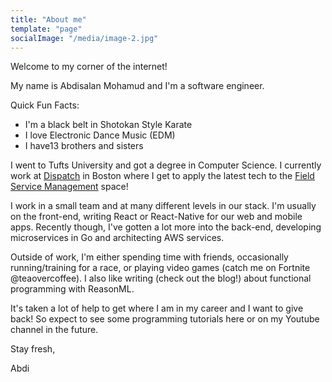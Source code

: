 ```yaml
---
title: "About me"
template: "page"
socialImage: "/media/image-2.jpg"
---
```


Welcome to my corner of the internet!

My name is Abdisalan Mohamud and I'm a software engineer.

Quick Fun Facts:
- I'm a black belt in Shotokan Style Karate
- I love Electronic Dance Music (EDM)
- I have13 brothers and sisters

I went to Tufts University and got a degree in Computer Science. I currently work at [Dispatch](https://www.dispatch.me/) in Boston where I get to apply the latest tech to the [Field Service Management](https://en.wikipedia.org/wiki/Field_service_management) space!

I work in a small team and at many different levels in our stack. I'm usually on the front-end, writing React or React-Native for our web and mobile apps. Recently though, I've gotten a lot more into the back-end, developing microservices in Go and architecting AWS services.

Outside of work, I'm either spending time with friends, occasionally running/training for a race, or playing video games (catch me on Fortnite @teaovercoffee). I also like writing (check out the blog!) about functional programming with ReasonML.

It's taken a lot of help to get where I am in my career and I want to give back! So expect to see some programming tutorials here or on my Youtube channel in the future.

Stay fresh,

Abdi